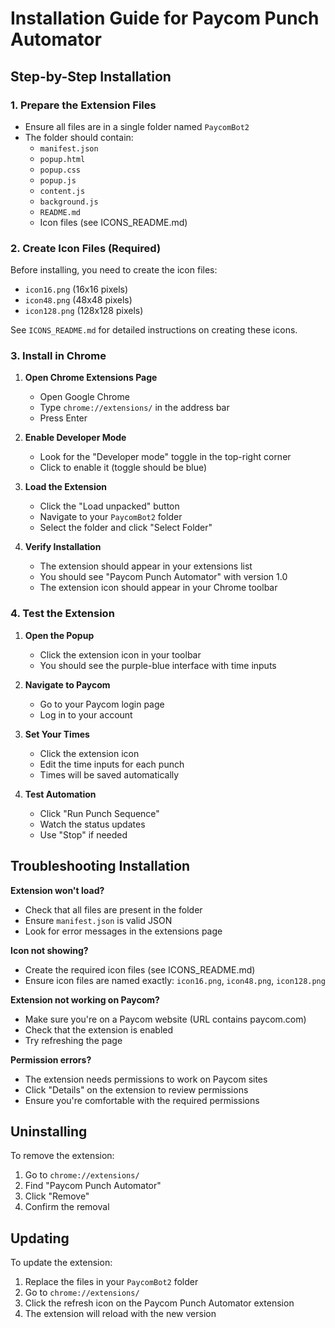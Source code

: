 # Installation Guide for Paycom Punch Automator

## Step-by-Step Installation

### 1. Prepare the Extension Files
- Ensure all files are in a single folder named `PaycomBot2`
- The folder should contain:
  - `manifest.json`
  - `popup.html`
  - `popup.css`
  - `popup.js`
  - `content.js`
  - `background.js`
  - `README.md`
  - Icon files (see ICONS_README.md)

### 2. Create Icon Files (Required)
Before installing, you need to create the icon files:
- `icon16.png` (16x16 pixels)
- `icon48.png` (48x48 pixels)
- `icon128.png` (128x128 pixels)

See `ICONS_README.md` for detailed instructions on creating these icons.

### 3. Install in Chrome

1. **Open Chrome Extensions Page**
   - Open Google Chrome
   - Type `chrome://extensions/` in the address bar
   - Press Enter

2. **Enable Developer Mode**
   - Look for the "Developer mode" toggle in the top-right corner
   - Click to enable it (toggle should be blue)

3. **Load the Extension**
   - Click the "Load unpacked" button
   - Navigate to your `PaycomBot2` folder
   - Select the folder and click "Select Folder"

4. **Verify Installation**
   - The extension should appear in your extensions list
   - You should see "Paycom Punch Automator" with version 1.0
   - The extension icon should appear in your Chrome toolbar

### 4. Test the Extension

1. **Open the Popup**
   - Click the extension icon in your toolbar
   - You should see the purple-blue interface with time inputs

2. **Navigate to Paycom**
   - Go to your Paycom login page
   - Log in to your account

3. **Set Your Times**
   - Click the extension icon
   - Edit the time inputs for each punch
   - Times will be saved automatically

4. **Test Automation**
   - Click "Run Punch Sequence"
   - Watch the status updates
   - Use "Stop" if needed

## Troubleshooting Installation

**Extension won't load?**
- Check that all files are present in the folder
- Ensure `manifest.json` is valid JSON
- Look for error messages in the extensions page

**Icon not showing?**
- Create the required icon files (see ICONS_README.md)
- Ensure icon files are named exactly: `icon16.png`, `icon48.png`, `icon128.png`

**Extension not working on Paycom?**
- Make sure you're on a Paycom website (URL contains paycom.com)
- Check that the extension is enabled
- Try refreshing the page

**Permission errors?**
- The extension needs permissions to work on Paycom sites
- Click "Details" on the extension to review permissions
- Ensure you're comfortable with the required permissions

## Uninstalling

To remove the extension:
1. Go to `chrome://extensions/`
2. Find "Paycom Punch Automator"
3. Click "Remove"
4. Confirm the removal

## Updating

To update the extension:
1. Replace the files in your `PaycomBot2` folder
2. Go to `chrome://extensions/`
3. Click the refresh icon on the Paycom Punch Automator extension
4. The extension will reload with the new version
